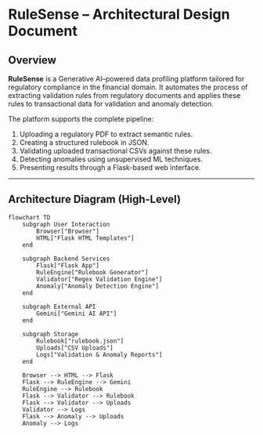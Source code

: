 # RuleSense – Architectural Design Document

## Overview

**RuleSense** is a Generative AI–powered data profiling platform tailored for regulatory compliance in the financial domain. It automates the process of extracting validation rules from regulatory documents and applies these rules to transactional data for validation and anomaly detection.

The platform supports the complete pipeline:
1. Uploading a regulatory PDF to extract semantic rules.
2. Creating a structured rulebook in JSON.
3. Validating uploaded transactional CSVs against these rules.
4. Detecting anomalies using unsupervised ML techniques.
5. Presenting results through a Flask-based web interface.

---

## Architecture Diagram (High-Level)

```mermaid
flowchart TD
    subgraph User Interaction
        Browser["Browser"]
        HTML["Flask HTML Templates"]
    end

    subgraph Backend Services
        Flask["Flask App"]
        RuleEngine["Rulebook Generator"]
        Validator["Regex Validation Engine"]
        Anomaly["Anomaly Detection Engine"]
    end

    subgraph External API
        Gemini["Gemini AI API"]
    end

    subgraph Storage
        Rulebook["rulebook.json"]
        Uploads["CSV Uploads"]
        Logs["Validation & Anomaly Reports"]
    end

    Browser --> HTML --> Flask
    Flask --> RuleEngine --> Gemini
    RuleEngine --> Rulebook
    Flask --> Validator --> Rulebook
    Flask --> Validator --> Uploads
    Validator --> Logs
    Flask --> Anomaly --> Uploads
    Anomaly --> Logs
